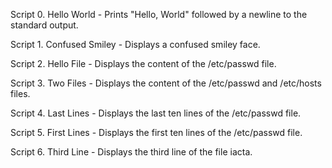 Script 0. Hello World - Prints "Hello, World" followed by a newline to the standard output.

Script 1. Confused Smiley - Displays a confused smiley face.

Script 2. Hello File - Displays the content of the /etc/passwd file.

Script 3. Two Files - Displays the content of the /etc/passwd and /etc/hosts files.

Script 4. Last Lines - Displays the last ten lines of the /etc/passwd file.

Script 5. First Lines - Displays the first ten lines of the /etc/passwd file.

Script 6. Third Line - Displays the third line of the file iacta.
